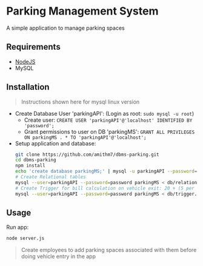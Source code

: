# Parking Management System

A simple application to manage parking spaces

## Requirements

- [NodeJS](https://nodejs.org)
- MySQL

## Installation
> Instructions shown here for mysql linux version
- Create Database User 'parkingAPI': (Login as root: `sudo mysql -u root`)
	- Create user: `CREATE USER 'parkingAPI'@'localhost' IDENTIFIED BY 'password';`
	- Grant permissions to user on DB 'parkingMS': `GRANT ALL PRIVILEGES ON parkingMS . * TO 'parkingAPI'@'localhost';`
- Setup application and database:
	```bash
	git clone https://github.com/amithm7/dbms-parking.git
	cd dbms-parking
	npm install
	echo 'create database parkingMS;' | mysql -u parkingAPI --password=password
	# Create Relational tables
	mysql --user=parkingAPI --password=password parkingMS < db/relations.sql
	# Create Trigger for bill calculation on vehicle exit: 20 + (5 per hr)
	mysql --user=parkingAPI --password=password parkingMS < db/trigger.sql
	```

## Usage

Run app:
```bash
node server.js
```
> Create employees to add parking spaces associated with them before doing vehicle entry in the app
